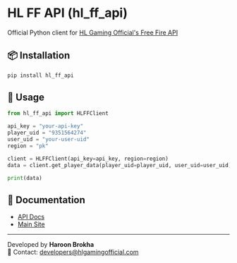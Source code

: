 # HL FF API (hl_ff_api)

Official Python client for [HL Gaming Official's Free Fire API](https://www.hlgamingofficial.com/p/api.html)

## 📦 Installation

```bash
pip install hl_ff_api
```

## 🚀 Usage

```python
from hl_ff_api import HLFFClient

api_key = "your-api-key"
player_uid = "9351564274"
user_uid = "your-user-uid"
region = "pk"

client = HLFFClient(api_key=api_key, region=region)
data = client.get_player_data(player_uid=player_uid, user_uid=user_uid)

print(data)
```

## 📄 Documentation

- [API Docs](https://www.hlgamingofficial.com/p/free-fire-api-data-documentation.html)
- [Main Site](https://www.hlgamingofficial.com)

---

Developed by **Haroon Brokha**  
📧 Contact: developers@hlgamingofficial.com
